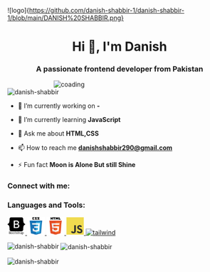 ![logo]{https://github.com/danish-shabbir-1/danish-shabbir-1/blob/main/DANISH%20SHABBIR.png}
<h1 align="center">Hi 👋, I'm Danish</h1>
<h3 align="center">A passionate frontend developer from Pakistan</h3>
<img align="right" alt="coading" width="400" src="https://camo.githubusercontent.com/cae12fddd9d6982901d82580bdf321d81fb299141098ca1c2d4891870827bf17/68747470733a2f2f6d69726f2e6d656469756d2e636f6d2f6d61782f313336302f302a37513379765349765f7430696f4a2d5a2e676966">

<p align="left"> <img src="https://komarev.com/ghpvc/?username=danish-shabbir&label=Profile%20views&color=0e75b6&style=flat" alt="danish-shabbir" /> </p>

- 🔭 I’m currently working on **-**

- 🌱 I’m currently learning **JavaScript**

- 💬 Ask me about **HTML,CSS**

- 📫 How to reach me **danishshabbir290@gmail.com**

- ⚡ Fun fact **Moon is Alone But still Shine**

<h3 align="left">Connect with me:</h3>
<p align="left">
</p>

<h3 align="left">Languages and Tools:</h3>
<p align="left"> <a href="https://getbootstrap.com" target="_blank" rel="noreferrer"> <img src="https://raw.githubusercontent.com/devicons/devicon/master/icons/bootstrap/bootstrap-plain-wordmark.svg" alt="bootstrap" width="40" height="40"/> </a> <a href="https://www.w3schools.com/css/" target="_blank" rel="noreferrer"> <img src="https://raw.githubusercontent.com/devicons/devicon/master/icons/css3/css3-original-wordmark.svg" alt="css3" width="40" height="40"/> </a> <a href="https://www.w3.org/html/" target="_blank" rel="noreferrer"> <img src="https://raw.githubusercontent.com/devicons/devicon/master/icons/html5/html5-original-wordmark.svg" alt="html5" width="40" height="40"/> </a> <a href="https://developer.mozilla.org/en-US/docs/Web/JavaScript" target="_blank" rel="noreferrer"> <img src="https://raw.githubusercontent.com/devicons/devicon/master/icons/javascript/javascript-original.svg" alt="javascript" width="40" height="40"/> </a> <a href="https://tailwindcss.com/" target="_blank" rel="noreferrer"> <img src="https://www.vectorlogo.zone/logos/tailwindcss/tailwindcss-icon.svg" alt="tailwind" width="40" height="40"/> </a> </p>

<p><img align="left" src="https://github-readme-stats.vercel.app/api/top-langs?username=danish-shabbir&show_icons=true&locale=en&layout=compact" alt="danish-shabbir" /></p>

<p>&nbsp;<img align="center" src="https://github-readme-stats.vercel.app/api?username=danish-shabbir&show_icons=true&locale=en" alt="danish-shabbir" /></p>

<p><img align="center" src="https://github-readme-streak-stats.herokuapp.com/?user=danish-shabbir&" alt="danish-shabbir" /></p>
